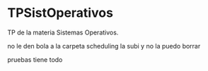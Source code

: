 # TPSistOperativos
TP de la materia Sistemas Operativos.

no le den bola a la carpeta scheduling la subi y no la puedo borrar

pruebas tiene todo
